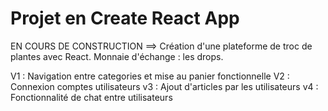 # Projet en Create React App
EN COURS DE CONSTRUCTION
==> Création d'une plateforme de troc de plantes avec React. Monnaie d'échange : les drops.

V1 : Navigation entre categories et mise au panier fonctionnelle
V2 : Connexion comptes utilisateurs
v3 : Ajout d'articles par les utilisateurs
v4 : Fonctionnalité de chat entre utilisateurs

